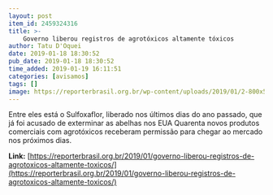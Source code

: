 ```yaml
---
layout: post
item_id: 2459324316
title: >-
    Governo liberou registros de agrotóxicos altamente tóxicos
author: Tatu D'Oquei
date: 2019-01-18 18:30:52
pub_date: 2019-01-18 18:30:52
time_added: 2019-01-19 16:11:51
categories: [avisamos]
tags: []
image: https://reporterbrasil.org.br/wp-content/uploads/2019/01/2-800x533.jpg
---
```


Entre eles está o Sulfoxaflor, liberado nos últimos dias do ano passado, que já foi acusado de exterminar as abelhas nos EUA Quarenta novos produtos comerciais com agrotóxicos receberam permissão para chegar ao mercado nos próximos dias.

**Link:** [https://reporterbrasil.org.br/2019/01/governo-liberou-registros-de-agrotoxicos-altamente-toxicos/](https://reporterbrasil.org.br/2019/01/governo-liberou-registros-de-agrotoxicos-altamente-toxicos/)

